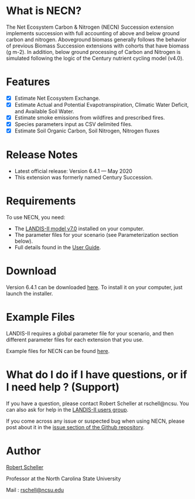 # What is NECN?

The Net Ecosystem Carbon & Nitrogen (NECN) Succession extension implements succession with full accounting of above and below ground carbon and nitrogen. Aboveground biomass generally follows the behavior of previous Biomass Succession extensions with cohorts that have biomass (g m-2). In addition, below ground processing of Carbon and Nitrogen is simulated following the logic of the Century nutrient cycling model (v4.0). 

# Features

- [x] Estimate Net Ecosystem Exchange.
- [x] Estimate Actual and Potential Evapotranspiration, Climatic Water Deficit, and Available Soil Water.
- [x] Estimate smoke emissions from wildfires and prescribed fires.
- [x] Species parameters input as CSV delimited files.
- [x] Estimate Soil Organic Carbon, Soil Nitrogen, Nitrogen fluxes

# Release Notes

- Latest official release: Version 6.4.1 — May 2020
- This extension was formerly named Century Succession. 

# Requirements

To use NECN, you need:

- The [LANDIS-II model v7.0](http://www.landis-ii.org/install) installed on your computer.
- The parameter files for your scenario (see Parameterization section below).
- Full details found in the [User Guide](https://github.com/LANDIS-II-Foundation/Extension-NECN-Succession/blob/master/docs/LANDIS-II%20Net%20Ecosystem%20CN%20Succession%20v6.4%20User%20Guide.pdf).

# Download

Version 6.4.1 can be downloaded [here](https://github.com/LANDIS-II-Foundation/Extension-NECN-Succession/blob/master/deploy/past-releases/LANDIS-II-V7%20NECN%20Succession%206.4.1-setup.exe). To install it on your computer, just launch the installer.

# Example Files

LANDIS-II requires a global parameter file for your scenario, and then different parameter files for each extension that you use.

Example files for NECN can be found [here](https://github.com/LANDIS-II-Foundation/Extension-NECN-Succession/tree/master/testing/Core7-NECN6.4).

# What do I do if I have questions, or if I need help ? (Support)

If you have a question, please contact Robert Scheller at rschell@ncsu. 
You can also ask for help in the [LANDIS-II users group](http://www.landis-ii.org/users).

If you come across any issue or suspected bug when using NECN, please post about it in the [issue section of the Github repository](https://github.com/LANDIS-II-Foundation/Extension-NECN-Succession/issues).

# Author

[Robert Scheller](http://www.cef-cfr.ca/index.php?n=Membres.ClementHardy)

Professor at the North Carolina State University

Mail : rschell@ncsu.edu



